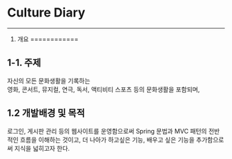 # Culture Diary 
***

1. 개요 
============

1-1. 주제   
-------------
자신의 모든 문화생활을 기록하는   
영화, 콘서트, 뮤지컬, 연극, 독서, 액티비티 스포츠 등의 문화생활을 포함되며, 

1.2 개발배경 및 목적
------------- 
로그인, 게시판 관리 등의 웹사이트를 운영함으로써 Spring 문법과 MVC 패턴의 전반적인 흐름을 이해하는 것이고, 더 나아가 하고싶은 기능, 배우고 싶은 기능을 추가함으로써 지식을 넓히고자 한다. 


